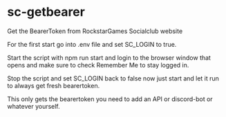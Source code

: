 # sc-getbearer
Get the BearerToken from RockstarGames Socialclub website

For the first start go into .env file and set SC_LOGIN to true.

Start the script with npm run start and login to the browser window that opens and make sure to check Remember Me to stay logged in.

Stop the script and set SC_LOGIN back to false now just start and let it run to always get fresh bearertoken.

This only gets the bearertoken you need to add an API or discord-bot or whatever yourself.
